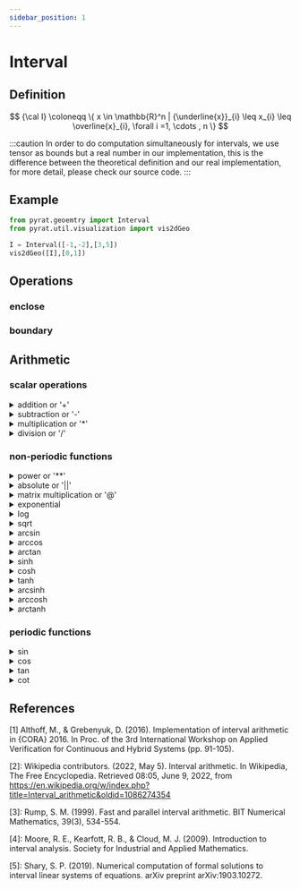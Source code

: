 ```yaml
---
sidebar_position: 1
---
```


# Interval

## Definition

$$
{\cal I} \coloneqq \{ x \in \mathbb{R}^n | {\underline{x}}_{i} \leq x_{i} \leq \overline{x}_{i}, \forall i =1, \cdots ,
n \}
$$

:::caution
In order to do computation simultaneously for intervals, we use tensor as bounds but a real number in our
implementation, this is the difference between the theoretical definition and our real implementation, for more detail,
please check our source code.
:::

## Example

```python
from pyrat.geoemtry import Interval
from pyrat.util.visualization import vis2dGeo

I = Interval([-1,-2],[3,5])
vis2dGeo([I],[0,1])
```

## Operations

### enclose

### boundary

## Arithmetic

### scalar operations

<details>
<summary> addition or '+'</summary>

$$
[x] + [y] = [\underline{x} + \underline{y}, \overline{x} + \overline{y}]
$$

</details>


<details>
<summary>subtraction or '-'</summary>

$$
[x] - [y] = [\underline{x} - \overline{y}, \overline{x} - \underline{y}]
$$

</details>

<details>
<summary>multiplication or '*'</summary>


$$
[x] \cdot [y] = [
\min{(\underline{x} \underline{y}, \underline{x} \overline{y}, \overline{x} \underline{y}, \overline{x} \overline{y})},
\max{(\underline{x} \underline{y}, \underline{x} \overline{y}, \overline{x} \underline{y}, \overline{x} \overline{y})}
]
$$

</details>

<details>
<summary>division or '/'</summary>

$$
[x]/[y] = [x] \cdot (1/[y]), 1/[y]=
\begin{cases}
\emptyset & \text{if} \ y = [0,0] \\
[1/\overline{y}, 1/\underline{y}] & \text{if} \ 0 \notin [y] \\
[1/\overline{y}, \infty[ & \text{if} \ (\underline{y}=0) \land  (\overline{y}>0) \\
] - \infty, 1/\underline{y} & \text{if} \ (\underline{y}<0) \land (\overline{y}=0) \\
] - \infty, \infty[ & \text{if} \ (\underline{y}<0) \land (\overline{y}>0)
\end{cases}
$$

</details>

### non-periodic functions

<details>
<summary>power or '**'</summary>

$$
[x]^n = \begin{cases}  
[\underline{x}^n,\overline{x}^n] & \text{if} \ (\underline{x} < 0) \lor (n \ \text{uneven})\\
[\overline{x}^n, \underline{x}^n] & \text{if} \ (\overline{x} < 0) \land (n \ \text{even}) \\
[0,\max(|\underline{x}|,|\overline{x}|)^n] & \text{if} \ (0 \in [x]) \land (n \ \text{even})
\end{cases}
$$

where $n \in \N$

</details>

<details>
<summary>absolute or '||'</summary>

$$
|[x]| =\begin{cases}
[|\overline{x}|,|\underline{x}|] & \text{if} \ \overline{x}<0 \\
[\underline{x}, \overline{x}] & \text{if} \ \underline{x}>0 \\
[0,\max(|\underline{x}|,|\overline{x}|)] & \text{if} \ 0 \in [x]
\end{cases}
$$

</details>

<details>
<summary>matrix multiplication or '@'</summary>

+ real matrix with interval

$$
(X[Y])_{ij} = \sum_{k=1}^{n} X_{ik} [Y]_{kj}
$$

+ interval with real matrix

$$
([X]Y)_{ij} = \sum_{k=1}^{n} [X]_{ik} Y_{kj}
$$

+ with another interval matrix

$$
([X][Y])_{ij} = \sum_{k=1}^{n} [X]_{ik} [Y]_{kj}
$$

where $[X] \sube \R^{o \times n}$ and $[Y] \sube \R^{n \times p}$

</details>

<details>
<summary>exponential</summary>

$$
e^{[x]} = [e^{\underline{x}}, e^{\overline{x}}]
$$

</details>

<details>
<summary>log</summary>

$$
\log{([x])} = \begin{cases}
[\log{\underline{x}}, \log{\overline{x}} ] & \text{if} \ \underline{x}>0 \\
[\mathrm{NaN}, \log{\overline{x}}] & \text{if} \ (\underline{x} < 0) \land (\overline{x} \geq 0) \\
[\mathrm{NaN},\mathrm{NaN}] & \text{if} \ \overline{x} < 0
\end{cases}
$$

</details>

<details>
<summary>sqrt</summary>

$$
\sqrt{[x]} =\begin{cases}
[\sqrt{\underline{x}},\sqrt{\overline{x}}] & \text{if} \ \underline{x} \geq 0 \\
[\mathrm{NaN}, \sqrt{\overline{x}}] & \text{if} \ (\underline{x} <0 ) \land (\overline{x} \geq 0) \\
[\mathrm{NaN}, \mathrm{NaN}] & \text{if} \ \overline{x}<0
\end{cases}
$$

</details>

<details>
<summary>arcsin</summary>

$$
\arcsin([x])=\begin{cases}
[\arcsin(\underline{x}), \arcsin(\overline{x})] & \text{if} \ (\underline{x} \geq -1) \land (\overline{x} \leq 1), \\
[\arcsin(\underline{x}), \mathrm{NaN}] & \text{if} \ (\underline{x} \in [-1,1]) \land (\overline{x} > 1), \\
[\mathrm{NaN}, \arcsin(\overline{x})] & \text{if} \ (\underline{x} < -1) \land (\overline{x} \in [-1,1]), \\
[\mathrm{NaN}, \mathrm{NaN}] & \text{if} \ (\underline{x} < -1) \land (\overline{x} >1)
\end{cases}
$$

</details>


<details>
<summary>arccos</summary>

$$
\arccos([x])=\begin{cases}
[\arccos(\overline{x}), \arccos(\underline{x})] & \text{if} \ (\underline{x} \geq -1) \land (\overline{x} \leq 1), \\
[\arccos(\overline{x}), \mathrm{NaN}] & \text{if} \ (\underline{x} < -1) \land (\overline{x} \in [-1,1]), \\
[\mathrm{NaN}, \arccos(\underline{x})] & \text{if} \ (\underline{x} \in [-1,1]) \land (\overline{x} > 1), \\
[\mathrm{NaN}, \mathrm{NaN}] & \text{if} (\underline{x} < -1) \land (\overline{x} >1)
\end{cases}
$$

</details>

<details>
<summary>arctan</summary>

$$
\arctan([x])=[\arctan(\underline{x}), \arctan(\overline{x})]
$$

</details>

<details>
<summary>sinh</summary>

$$
\sinh([x]) = [\sinh(\underline{x}), \sinh(\overline{x})]
$$

</details>


<details>
<summary>cosh</summary>

$$
\cosh([x])=\begin{cases}
[\cosh(\overline{x}), \cosh(\underline{x})] & \text{if} \ \overline{x} <0 ,\\
[1, \cosh(\max(|\underline{x}|,|\overline{x}|))] & \text{if} \ (\underline{x} \leq 0) \land (\overline{x} \geq 0), \\
[\cosh(\underline{x}), \cosh(\overline{x})] & \text{if} \ \underline{x} >0
\end{cases}
$$

</details>

<details>
<summary>tanh</summary>

$$
\tanh([x])=[\tanh(\underline{x}), \tanh(\overline{x})]
$$

</details>



<details>
<summary>arcsinh</summary>

$$
\mathrm{arcsinh}([x])=[\mathrm{arcsinh}(\underline{x}), \mathrm{arcsinh}(\overline{x})]
$$

</details>

<details>
<summary>arccosh</summary>

$$
\mathrm{arccosh}([x])= \begin{cases}
[\mathrm{arccosh}(\underline{x}), \mathrm{arccosh}(\overline{x})] & \text{if} \ \underline{x} \geq -1,\\
[\mathrm{NaN}, \mathrm{arccosh}(\overline{x})] & \text{if} \ (\underline{x}<1)\land(\overline{x} \geq 1 ), \\
[\mathrm{NaN}, \mathrm{NaN}] & \text{if} \ \overline{x} <1
\end{cases}
$$

</details>

<details>
<summary>arctanh</summary>

$$
\mathrm{arctanh}(x)=\begin{cases}
[\mathrm{arctanh}(\underline{x}), \mathrm{arctanh}(\overline{x})] & \text{if} \ (\underline{x}>-1) \land (\overline{x}<
1), \\
[\mathrm{arctanh}(\underline{x}), \mathrm{NaN}] & \text{if} \ (\underline{x} \in ]-1,1[) \land (\overline{x} \geq 1), \\
[\mathrm{NaN}, \mathrm{arctanh}(\overline{x})] & \text{if} \ (\underline{x} \leq -1) \land (\overline{x} \in ]-1,1[), \\
[\mathrm{NaN}, \mathrm{NaN}] & \text{if} \ (\underline{x} \leq -1) \land (\overline{x} \geq 1)
\end{cases}
$$

</details>

### periodic functions

<details>
<summary>sin</summary>

$$
\sin([x])=\begin{cases}
[-1,1]  & \text{if} \ (\overline{x}-\underline{x} \geq 2\pi) \lor \\
&  (\underline{y} \in R_1 \land \overline{y} \in R_1 \land \underline{y} > \overline{y}) \lor \\
& (\underline{y} \in R_1 \land \overline{y} \in R_3) \lor \\
& (\underline{y} \in R_2 \land \overline{y} \in R_2 \land \underline{y} > \overline{y}) \lor \\
& (\underline{y} \in R_3 \land \overline{y} \in R_3 \land \underline{y} > \overline{y}) \\
[\sin(\underline{y}), \sin(\overline{y})] & \text{if} \ (\underline{y} \in R_1 \land \overline{y} \in R_1 \land
\underline{y} \leq \overline{y}) \lor \\
& (\underline{y} \in R_3 \land \overline{y} \in R_3) \lor \\
& (\underline{y} \in R_3 \land \overline{y} \in R_3 \land \underline{y} \leq \overline{y}) \\
[\min(\sin(\underline{y}),\sin(\overline{y})),1] & \text{if} \ (\underline{y} \in R_1 \land \overline{y} \in R_2), \\
& (\underline{y} \in R_3 \land \overline{y} \in R_2) \lor \\
[-1,\max(\sin(\underline{y}),\sin(\overline{y}))] & \text{if} \ (\underline{y} \in R_2 \land \overline{y} \in R_1) \lor
\\ & (\underline{y} \in R_2 \land \overline{y} \in R_3), \\
[\sin(\overline{y}),\sin(\underline{y})] & \text{if} \ (\underline{y} \in R_2 \land \overline{y} \in R_2 \land
\underline{y} \leq \overline{y})
\end{cases}
$$

where $R_1=[0,\frac{\pi}{2}[, R_2=[\frac{\pi}{2},\frac{3\pi}{2}[, R_3=[\frac{3\pi}{2}, 2\pi[,
\underline{y}=\mathrm{mod}(\underline{x},2\pi), \overline{y}=\mathrm{mod}(\overline{x},2\pi)$

</details>

<details>
<summary>cos</summary>

$$
\cos([x])=\begin{cases}
[-1,1] & \text{if} \ (\overline{x} - \underline{x} \geq 2 \pi) \lor \\
& (\underline{y} \in R_1 \land \overline{y} \in R_1 \land \underline{y} > \overline{y}) \lor \\
& (\underline{y} \in R_2 \land \overline{y} \in R_2 \land \underline{y} > \overline{y}),\\
[\cos(\underline{y}), \cos(\overline{y})] & \text{if} \ (\underline{y} \in R_2 \land \overline{y} \in R_2 \land
\underline{y} \leq \overline{y}), \\
[\min(\cos(\underline{y}),\cos(\overline{y})),1] & \text{if} \ (\underline{y} \in R_2 \land \overline{y} \in R_1), \\
[-1,\max(\cos(\underline{y}),\cos(\overline{y}))] & \text{if} \ (\underline{y} \in R_1 \land \overline{y} \in R_2), \\
[\cos(\overline{y}), \cos(\underline{y})] & \text{if} \ (\underline{y} \in R_1 \land \overline{y} \in R_1 \land
\overline{y} \leq \overline{y})
\end{cases}
$$

where $R_1=[0,\pi[, R_2=[\pi,2\pi[, \underline{y}=\mathrm{mod}(\underline{x},2\pi), \overline{y}=\mathrm{mod}(
\overline{x},2\pi)$

</details>



<details>
<summary>tan</summary>

$$
\tan([x])=\begin{cases}
]-\infty,\infty[ & \text{if} \ (\overline{x}-\underline{x} \geq \pi) \land \\
& (\underline{z} \in R_1 \land \overline{z} \in R_1 \land \underline{z} > \overline{z}) \lor \\
& (\underline{z} \in R_2 \land \overline{z} \in R_2 \land \underline{z} > \overline{z}) \lor \\
& (\underline{z} \in R_1 \land \overline{z} \in R_2), \\
[\tan(\underline{z}),\tan(\overline{z})] & \text{if} \ (\underline{z} \in R_1 \land \overline{z} \in R_1 \land
\underline{z} \in \overline{z}) \lor \\
& (\underline{z} \in R_2 \land \overline{z} \in R_2 \land \underline{z} \in \overline{z})
\end{cases}
$$

where $R_1=[0,\frac{\pi}{2}[, R_2=[\frac{\pi}{2}, \pi[, \underline{z}=\mathrm{mod}(\underline{x},\pi),
\overline{z}=\mathrm{mod}(\overline{x},\pi)$

</details>

<details>
<summary>cot</summary>

$$
\cot([x]) = \begin{cases}
]-\infty,\infty[ & \text{if} \ (\overline{x}-\underline{x} \geq \pi) \lor (\underline{z} > \overline{z}), \\
[\cot(\overline{z}), \cot(\underline{z})] & \text{if} \ (\underline{z} \leq \overline{z})
\end{cases}
$$

where $\underline{z}=\mathrm{mod}(\underline{x},\pi),\overline{z}=\mathrm{mod}(\overline{x},\pi)$

</details>

## References

[1] Althoff, M., & Grebenyuk, D. (2016). Implementation of interval arithmetic in {CORA} 2016. In Proc. of the 3rd
International Workshop on Applied Verification for Continuous and Hybrid Systems (pp. 91-105).

[2]: Wikipedia contributors. (2022, May 5). Interval arithmetic. In Wikipedia, The Free Encyclopedia. Retrieved 08:05,
June 9, 2022, from https://en.wikipedia.org/w/index.php?title=Interval_arithmetic&oldid=1086274354

[3]: Rump, S. M. (1999). Fast and parallel interval arithmetic. BIT Numerical Mathematics, 39(3), 534-554.

[4]: Moore, R. E., Kearfott, R. B., & Cloud, M. J. (2009). Introduction to interval analysis. Society for Industrial and
Applied Mathematics.

[5]: Shary, S. P. (2019). Numerical computation of formal solutions to interval linear systems of equations. arXiv
preprint arXiv:1903.10272.

